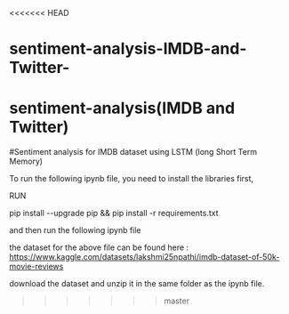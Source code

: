 <<<<<<< HEAD
# sentiment-analysis-IMDB-and-Twitter-
sentiment-analysis(IMDB and Twitter)
=======
#Sentiment analysis for IMDB dataset using LSTM (long Short Term Memory) 

To run the following ipynb file, you need to install the libraries first, 

RUN 

pip install --upgrade pip && pip install -r requirements.txt

and then run the following ipynb file 

the dataset for the above file can be found here : 
https://www.kaggle.com/datasets/lakshmi25npathi/imdb-dataset-of-50k-movie-reviews


download the dataset and unzip it in the same folder as the ipynb file.


>>>>>>> master
